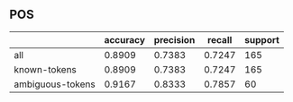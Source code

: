 
## POS

|                  | accuracy | precision | recall | support |
|------------------|----------|-----------|--------|---------|
| all              | 0.8909   | 0.7383    | 0.7247 | 165     |
| known-tokens     | 0.8909   | 0.7383    | 0.7247 | 165     |
| ambiguous-tokens | 0.9167   | 0.8333    | 0.7857 | 60      |

